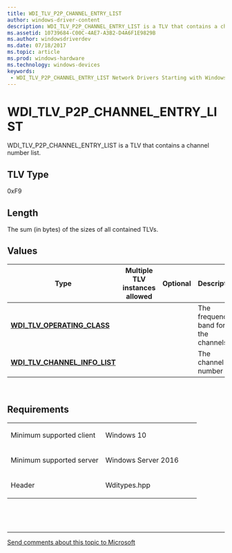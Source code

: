 ```yaml
---
title: WDI_TLV_P2P_CHANNEL_ENTRY_LIST
author: windows-driver-content
description: WDI_TLV_P2P_CHANNEL_ENTRY_LIST is a TLV that contains a channel number list.
ms.assetid: 10739684-C00C-4AE7-A3B2-D4A6F1E9829B
ms.author: windowsdriverdev 
ms.date: 07/18/2017 
ms.topic: article 
ms.prod: windows-hardware 
ms.technology: windows-devices 
keywords:
 - WDI_TLV_P2P_CHANNEL_ENTRY_LIST Network Drivers Starting with Windows Vista
---
```


# WDI\_TLV\_P2P\_CHANNEL\_ENTRY\_LIST


WDI\_TLV\_P2P\_CHANNEL\_ENTRY\_LIST is a TLV that contains a channel number list.

## TLV Type


0xF9

## Length


The sum (in bytes) of the sizes of all contained TLVs.

## Values


| Type                                                               | Multiple TLV instances allowed | Optional | Description                          |
|--------------------------------------------------------------------|--------------------------------|----------|--------------------------------------|
| [**WDI\_TLV\_OPERATING\_CLASS**](wdi-tlv-operating-class.md)      |                                |          | The frequency band for the channels. |
| [**WDI\_TLV\_CHANNEL\_INFO\_LIST**](wdi-tlv-channel-info-list.md) |                                |          | The channel number list.             |

 

Requirements
------------

<table>
<colgroup>
<col width="50%" />
<col width="50%" />
</colgroup>
<tbody>
<tr class="odd">
<td><p>Minimum supported client</p></td>
<td><p>Windows 10</p></td>
</tr>
<tr class="even">
<td><p>Minimum supported server</p></td>
<td><p>Windows Server 2016</p></td>
</tr>
<tr class="odd">
<td><p>Header</p></td>
<td>Wditypes.hpp</td>
</tr>
</tbody>
</table>

 

 


--------------------
[Send comments about this topic to Microsoft](mailto:wsddocfb@microsoft.com?subject=Documentation%20feedback%20%5Bnetvista\netvista%5D:%20WDI_TLV_P2P_CHANNEL_ENTRY_LIST%20%20RELEASE:%20%287/10/2017%29&body=%0A%0APRIVACY%20STATEMENT%0A%0AWe%20use%20your%20feedback%20to%20improve%20the%20documentation.%20We%20don't%20use%20your%20email%20address%20for%20any%20other%20purpose,%20and%20we'll%20remove%20your%20email%20address%20from%20our%20system%20after%20the%20issue%20that%20you're%20reporting%20is%20fixed.%20While%20we're%20working%20to%20fix%20this%20issue,%20we%20might%20send%20you%20an%20email%20message%20to%20ask%20for%20more%20info.%20Later,%20we%20might%20also%20send%20you%20an%20email%20message%20to%20let%20you%20know%20that%20we've%20addressed%20your%20feedback.%0A%0AFor%20more%20info%20about%20Microsoft's%20privacy%20policy,%20see%20http://privacy.microsoft.com/default.aspx. "Send comments about this topic to Microsoft")


